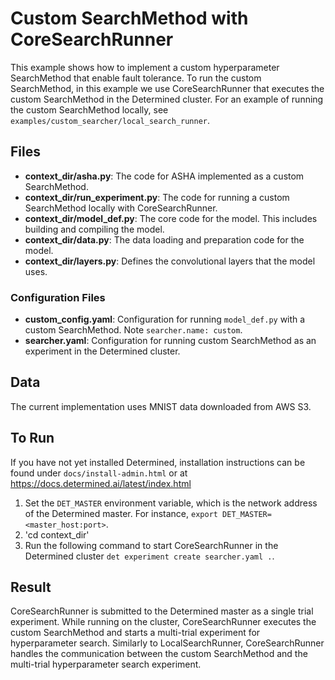 # Custom SearchMethod with CoreSearchRunner

This example shows how to implement a custom hyperparameter SearchMethod that enable fault tolerance.
To run the custom SearchMethod, in this example we use CoreSearchRunner that executes the custom SearchMethod
in the Determined cluster. 
For an example of running the custom SearchMethod locally, see `examples/custom_searcher/local_search_runner`.

## Files
* **context_dir/asha.py**: The code for ASHA implemented as a custom SearchMethod.
* **context_dir/run_experiment.py**: The code for running a custom SearchMethod locally with CoreSearchRunner.
* **context_dir/model_def.py**: The core code for the model. This includes building and compiling the model.
* **context_dir/data.py**: The data loading and preparation code for the model.
* **context_dir/layers.py**: Defines the convolutional layers that the model uses. 

### Configuration Files
* **custom_config.yaml**: Configuration for running `model_def.py` with a custom SearchMethod. 
Note `searcher.name: custom`.
* **searcher.yaml**: Configuration for running custom SearchMethod as an experiment in the Determined cluster. 

## Data
The current implementation uses MNIST data downloaded from AWS S3.

## To Run
If you have not yet installed Determined, installation instructions can be found
under `docs/install-admin.html` or at https://docs.determined.ai/latest/index.html

1. Set the `DET_MASTER` environment variable, which is the network address of the Determined master.
For instance, `export DET_MASTER=<master_host:port>`.
2. 'cd context_dir'
3. Run the following command to start CoreSearchRunner in the Determined cluster `det experiment create searcher.yaml .`.

## Result
CoreSearchRunner is submitted to the Determined master as a single trial experiment.
While running on the cluster, CoreSearchRunner executes the custom SearchMethod and starts a multi-trial experiment
for hyperparameter search. Similarly to LocalSearchRunner, CoreSearchRunner handles the communication between the 
custom SearchMethod and the multi-trial hyperparameter search experiment.